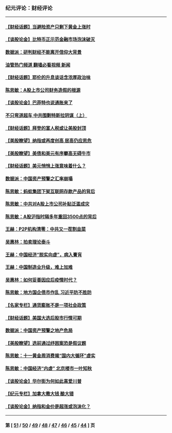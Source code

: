 ### 纪元评论：财经评论
---
#### [【财经话题】当避险资产只剩下黄金上涨时](../../pages/nsc1026/n12975626.md?06090330) 
#### [【谈股论金】比特币正示范金融市场泡沫破灭](../../pages/nsc1026/n12961769.md?06090330) 
#### [数据派：研判财经不能离开信仰大背景](../../pages/nsc1026/n12932684.md?06090330) 
#### [油管热门频道 翻墙必看视频 新闻](ok?06090330)
#### [【财经话题】耶伦的升息谈话含浓厚政治味](../../pages/nsc1026/n12927299.md?06090330) 
#### [陈思敏：A股上市公司财务造假的根源](../../pages/nsc1026/n11229323.md?06090330) 
#### [【谈股论金】巴菲特也说通胀来了](../../pages/nsc1026/n12922463.md?06090330) 
#### [不只弯道超车 中共围剿特斯拉阴谋（上）](../../pages/nsc1026/n12919595.md?06090330) 
#### [【财经话题】拜登的富人税或让美股封顶](../../pages/nsc1026/n12899125.md?06090330) 
#### [【美股瞭望】纳指或再度创高 居高仍应思危](../../pages/nsc1026/n12878350.md?06090330) 
#### [【美股瞭望】美债和美元有序攀高无碍牛市](../../pages/nsc1026/n12844459.md?06090330) 
#### [【财经话题】美元悄悄上涨意味着什么？](../../pages/nsc1026/n12798222.md?06090330) 
#### [数据派：中国资产预警之汇率崩塌](../../pages/nsc1026/n12774242.md?06090330) 
#### [陈思敏：蚂蚁集团下架互联网存款产品的背后](../../pages/nsc1026/n12719862.md?06090330) 
#### [陈思敏：中共对A股上市公司补贴泛滥成灾](../../pages/nsc1026/n12713263.md?06090330) 
#### [陈思敏：A股沪指时隔多年重回3500点的背后](../../pages/nsc1026/n12675538.md?06090330) 
#### [王赫：P2P机构清零：中共又一茬割韭菜](../../pages/nsc1026/n12614544.md?06090330) 
#### [吴惠林：拍卖理论泰斗](../../pages/nsc1026/n12591360.md?06090330) 
#### [王赫：中国经济“脱实向虚”，病入膏肓](../../pages/nsc1026/n12564946.md?06090330) 
#### [王赫：中国制造业升级，难上加难](../../pages/nsc1026/n12559461.md?06090330) 
#### [吴惠林：如何妥善因应后疫情时代？](../../pages/nsc1026/n12553885.md?06090330) 
#### [陈思敏：地方国企债市作乱 习近平防不胜防](../../pages/nsc1026/n12553384.md?06090330) 
#### [【名家专栏】通货膨胀不是一项社会政策](../../pages/nsc1026/n12528711.md?06090330) 
#### [【财经话题】美国大选后股市行情可期](../../pages/nsc1026/n12514949.md?06090330) 
#### [数据派：中国资产预警之地产危局](../../pages/nsc1026/n12490884.md?06090330) 
#### [【美股瞭望】选前通过纾困案恐是假议题](../../pages/nsc1026/n12487724.md?06090330) 
#### [陈思敏：十一黄金周消费揭“国内大循环”虚实](../../pages/nsc1026/n12468798.md?06090330) 
#### [陈思敏：中国经济“内虚” 北京楼市一叶知秋](../../pages/nsc1026/n12464918.md?06090330) 
#### [【谈股论金】华尔街为何如此喜爱川普](../../pages/nsc1026/n12460691.md?06090330) 
#### [【纪元专栏】加拿大撒大钱 酿大错](../../pages/nsc1026/n12406564.md?06090330) 
#### [【谈股论金】纳指和金价是超涨或泡沫化？](../../pages/nsc1026/n12315192.md?06090330) 

---
#### 第 [ [51](./51.md?06090330) / [50](./50.md?06090330) / [49](./49.md?06090330) / [48](./48.md?06090330) / [47](./47.md?06090330) / [46](./46.md?06090330) / [45](./45.md?06090330) / [44](./44.md?06090330) ] 页
